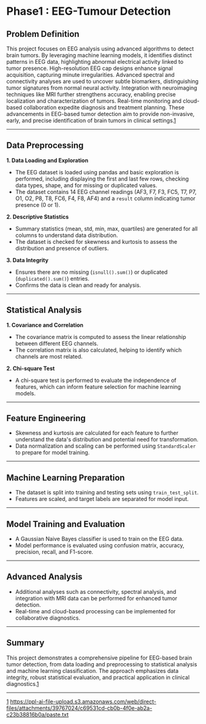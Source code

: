 # Phase1 : EEG-Tumour Detection

## Problem Definition

This project focuses on EEG analysis using advanced algorithms to detect brain tumors. By leveraging machine learning models, it identifies distinct patterns in EEG data, highlighting abnormal electrical activity linked to tumor presence. High-resolution EEG cap designs enhance signal acquisition, capturing minute irregularities. Advanced spectral and connectivity analyses are used to uncover subtle biomarkers, distinguishing tumor signatures from normal neural activity. Integration with neuroimaging techniques like MRI further strengthens accuracy, enabling precise localization and characterization of tumors. Real-time monitoring and cloud-based collaboration expedite diagnosis and treatment planning. These advancements in EEG-based tumor detection aim to provide non-invasive, early, and precise identification of brain tumors in clinical settings.[1]

---

## Data Preprocessing

**1. Data Loading and Exploration**
- The EEG dataset is loaded using pandas and basic exploration is performed, including displaying the first and last few rows, checking data types, shape, and for missing or duplicated values.
- The dataset contains 14 EEG channel readings (AF3, F7, F3, FC5, T7, P7, O1, O2, P8, T8, FC6, F4, F8, AF4) and a `result` column indicating tumor presence (0 or 1).

**2. Descriptive Statistics**
- Summary statistics (mean, std, min, max, quartiles) are generated for all columns to understand data distribution.
- The dataset is checked for skewness and kurtosis to assess the distribution and presence of outliers.

**3. Data Integrity**
- Ensures there are no missing (`isnull().sum()`) or duplicated (`duplicated().sum()`) entries.
- Confirms the data is clean and ready for analysis.

---

## Statistical Analysis

**1. Covariance and Correlation**
- The covariance matrix is computed to assess the linear relationship between different EEG channels.
- The correlation matrix is also calculated, helping to identify which channels are most related.

**2. Chi-square Test**
- A chi-square test is performed to evaluate the independence of features, which can inform feature selection for machine learning models.

---

## Feature Engineering

- Skewness and kurtosis are calculated for each feature to further understand the data's distribution and potential need for transformation.
- Data normalization and scaling can be performed using `StandardScaler` to prepare for model training.

---

## Machine Learning Preparation

- The dataset is split into training and testing sets using `train_test_split`.
- Features are scaled, and target labels are separated for model input.

---

## Model Training and Evaluation

- A Gaussian Naive Bayes classifier is used to train on the EEG data.
- Model performance is evaluated using confusion matrix, accuracy, precision, recall, and F1-score.

---

## Advanced Analysis

- Additional analyses such as connectivity, spectral analysis, and integration with MRI data can be performed for enhanced tumor detection.
- Real-time and cloud-based processing can be implemented for collaborative diagnostics.

---

## Summary

This project demonstrates a comprehensive pipeline for EEG-based brain tumor detection, from data loading and preprocessing to statistical analysis and machine learning classification. The approach emphasizes data integrity, robust statistical evaluation, and practical application in clinical diagnostics.[1]

---

[1]: paste.txt

[1] https://ppl-ai-file-upload.s3.amazonaws.com/web/direct-files/attachments/39767024/c69531cd-cb0b-4f0e-ab2a-c23b38816b0a/paste.txt
